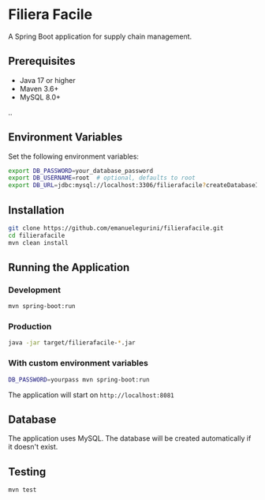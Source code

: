# Filiera Facile

A Spring Boot application for supply chain management.

## Prerequisites

- Java 17 or higher
- Maven 3.6+
- MySQL 8.0+

..

## Environment Variables

Set the following environment variables:

```bash
export DB_PASSWORD=your_database_password
export DB_USERNAME=root  # optional, defaults to root
export DB_URL=jdbc:mysql://localhost:3306/filierafacile?createDatabaseIfNotExist=true  # optional
```

## Installation

```bash
git clone https://github.com/emanuelegurini/filierafacile.git
cd filierafacile
mvn clean install
```

## Running the Application

### Development

```bash
mvn spring-boot:run
```

### Production

```bash
java -jar target/filierafacile-*.jar
```

### With custom environment variables

```bash
DB_PASSWORD=yourpass mvn spring-boot:run
```

The application will start on `http://localhost:8081`

## Database

The application uses MySQL. The database will be created automatically if it doesn't exist.

## Testing

```bash
mvn test
```